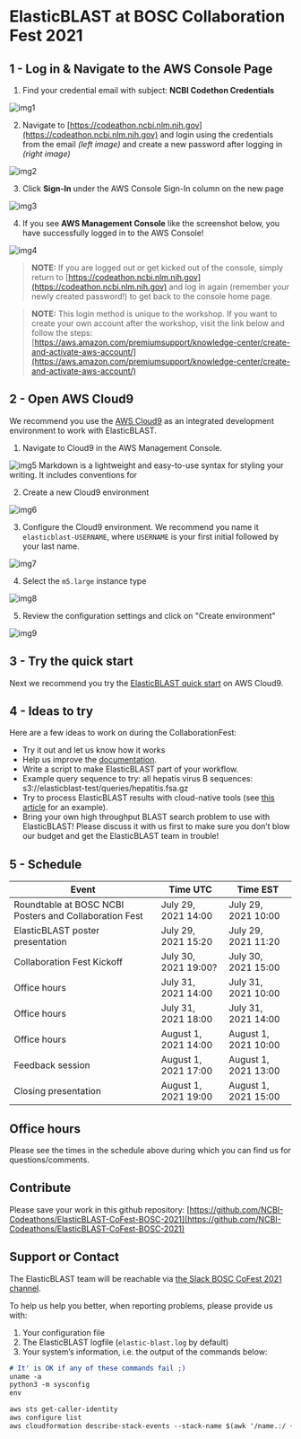 # ElasticBLAST at BOSC Collaboration Fest 2021

## 1 - Log in & Navigate to the AWS Console Page

1) Find your credential email with subject: **NCBI Codethon Credentials**

![img1](images/img1.jpg)

2) Navigate to [https://codeathon.ncbi.nlm.nih.gov](https://codeathon.ncbi.nlm.nih.gov) and login using the credentials from the email *(left image)* and create a new password after logging in *(right image)*

![img2](images/img2.jpg)


3) Click **Sign-In** under the AWS Console Sign-In column on the new page

![img3](images/img3.jpg)

4) If you see **AWS Management Console** like the screenshot below, you have successfully logged in to the AWS Console!

![img4](images/img4.jpg)

> **NOTE:** If you are logged out or get kicked out of the console, simply return to [https://codeathon.ncbi.nlm.nih.gov](https://codeathon.ncbi.nlm.nih.gov) and log in again (remember your newly created password!) to get back to the console home page.

> **NOTE:** This login method is unique to the workshop. If you want to create your own account after the workshop, visit the link below and follow the steps:
> [https://aws.amazon.com/premiumsupport/knowledge-center/create-and-activate-aws-account/](https://aws.amazon.com/premiumsupport/knowledge-center/create-and-activate-aws-account/)

## 2 - Open AWS Cloud9

We recommend you use the [AWS Cloud9](https://aws.amazon.com/cloud9/) as an integrated development environment
to work with ElasticBLAST.

1) Navigate to Cloud9 in the AWS Management Console.

![img5](images/img5-cloud9.png)
Markdown is a lightweight and easy-to-use syntax for styling your writing. It includes conventions for

2) Create a new Cloud9 environment

![img6](images/img6-create-cloud9.png)

3) Configure the Cloud9 environment. We recommend you name it
`elasticblast-USERNAME`, where `USERNAME` is your first initial followed by
your last name.

![img7](images/img7-conf-c9.png)

4) Select the `m5.large` instance type

![img8](images/img8-conf-c9.png)

5) Review the configuration settings and click on "Create environment"

![img9](images/img9-conf-review-c9.png)

## 3 -  Try the quick start

Next we recommend you try the [ElasticBLAST quick
start](https://blast.ncbi.nlm.nih.gov/doc/elastic-blast/quickstart-aws.html)
on AWS Cloud9.

## 4 -  Ideas to try

Here are a few ideas to work on during the CollaborationFest:

* Try it out and let us know how it works
* Help us improve the [documentation](https://blast.ncbi.nlm.nih.gov/doc/elastic-blast).
* Write a script to make ElasticBLAST part of your workflow.
* Example query sequence to try: all hepatis virus B sequences: s3://elasticblast-test/queries/hepatitis.fsa.gz
* Try to process ElasticBLAST results with cloud-native tools (see [this
  article](https://medium.com/codex/blast-on-the-cloud-with-ncbis-elasticblast-3b35b29afde7) for an example). 
* Bring your own high throughput BLAST search problem to use with ElasticBLAST! Please discuss it with us first to make sure you don’t blow our budget and get the ElasticBLAST team in trouble!

## 5 - Schedule

| Event | Time UTC | Time EST|
|-------|----------| -------|
| Roundtable at BOSC NCBI Posters and Collaboration Fest| July 29, 2021 14:00 | July 29, 2021 10:00 |
| ElasticBLAST poster presentation | July 29, 2021 15:20 | July 29, 2021 11:20 |
| Collaboration Fest Kickoff | July 30, 2021 19:00? | July 30, 2021 15:00  |
| Office hours | July 31, 2021 14:00  | July 31, 2021 10:00 |
| Office hours | July 31, 2021 18:00  | July 31, 2021 14:00 |
| Office hours | August 1, 2021 14:00 | August 1, 2021 10:00 |
| Feedback session | August 1, 2021 17:00  | August 1, 2021 13:00 |
| Closing presentation | August 1, 2021 19:00  | August 1, 2021 15:00 |

##  Office hours

Please see the times in the schedule above during which you can find us for questions/comments.

##  Contribute

Please save your work in this github repository:
[https://github.com/NCBI-Codeathons/ElasticBLAST-CoFest-BOSC-2021](https://github.com/NCBI-Codeathons/ElasticBLAST-CoFest-BOSC-2021)


##  Support or Contact

The ElasticBLAST team will be reachable via [the Slack BOSC CoFest 2021 channel](https://obf-bosc.slack.com/archives/C01M9N7B02E). 

To help us help you better, when reporting problems, please provide us with:

1. Your configuration file
2. The ElasticBLAST logfile (`elastic-blast.log` by default)
3. Your system’s information, i.e. the output of the commands below:

```markdown
# It' is OK if any of these commands fail ;)
uname -a
python3 -m sysconfig
env

aws sts get-caller-identity
aws configure list
aws cloudformation describe-stack-events --stack-name $(awk '/name.:/ {print $NF}' elastic-blast.log | tr -d ",'" | tail -1) --region $(awk '/region.:/ {print $NF}' elastic-blast.log | tr -d ",}'" | tail -1) --output json
```
